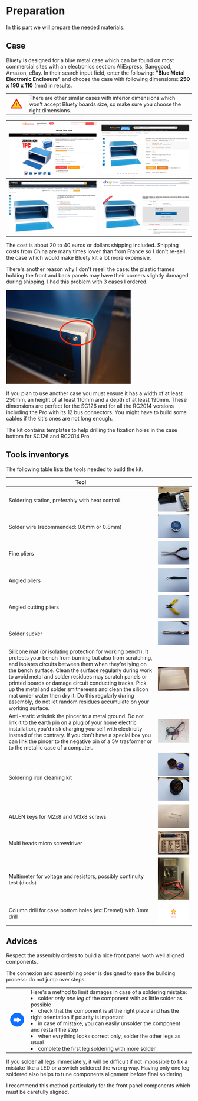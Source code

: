 # Preparation<A id="a15"></A>

In this part we will prepare the needed materials.

## Case<A id="a16"></A>

Bluety is designed for a blue metal case which can be found on most commercial sites with an electronics section:
AliExpress, Banggood, Amazon, eBay. In their search input field, enter the following: **"Blue Metal
Electronic Enclosure"** and choose the case with following dimensions:  **250 x 190 x 110** (mm) in results.

<TABLE><TR><TD><img src="Pictures/attention.png" width="100px" /></TD><TD>There are other similar cases
with inferior dimensions which won't accept Bluety boards size, so make sure you choose the right dimensions.</TD></TR></TABLE>

| <img src="Pictures/00-AE.png" alt="AliExpress" style="zoom:33%;" /> | <img src="Pictures/00-BG.png" alt="BangGood" style="zoom:33%;" /> |
| ------------------------------------------------------------------- | ----------------------------------------------------------------- |
| <img src="Pictures/00-AZ.png" alt="Amazon" style="zoom:33%;" />     | <img src="Pictures/00-EB.png" alt="eBay" style="zoom:33%;" />     |

The cost is about 20 to 40 euros or dollars shipping included. Shipping costs from China are many times lower than from
France so I don't re-sell the case which would make Bluety kit a lot more expensive.

There's another reason why I don't resell the case: the plastic frames holding the front and back panels may have their
corners slightly damaged during shipping. I had this problem with 3 cases I ordered.

<img src="Pictures/00-damagedcorner.jpg" style="zoom:33%;" />

If you plan to use another case you must ensure it has a width of at least 250mm, an height of at least 110mm and a depth
of at least 190mm. These dimensions are perfect for the SC126 and for all the RC2014 versions including the Pro with its
12 bus connectors. You might have to build some cables if the kit's ones are not long enough.

The kit contains templates to help drilling the fixation holes in the case bottom for SC126 and RC2014 Pro.

## Tools inventorys<A id="a17"></A>

The following table lists the tools needed to build the kit.

| Tool                                                         |                                                              |
| ------------------------------------------------------------ | -----------------------------------------------------------: |
| Soldering station, preferably with heat control              | <img src="Pictures/001-station.jpg" alt="Soldering station" style="zoom: 33%;" /> |
| Solder wire (recommended: 0.6mm or 0.8mm)                    | <img src="Pictures/002-solderwire.jpg" alt="Solder wire" style="zoom: 33%;" /> |
| Fine pliers                                                  | <img src="Pictures/003-pliers.jpg" alt="Pliers" style="zoom: 33%;" /> |
| Angled pliers                                                | <img src="Pictures/004-pliers.jpg" alt="Pliers" style="zoom: 33%;" /> |
| Angled cutting pliers                                        | <img src="Pictures/005-pliers.jpg" alt="Cutting pliers" style="zoom: 33%;" /> |
| Solder sucker                                                | <img src="Pictures/006-pump.jpg" alt="Pump" style="zoom: 33%;" /> |
| Silicone mat (or isolating protection for working bench). It protects your bench from burning but also from scratching, and isolates circuits between them when they're lying on the bench surface. Clean the surface regularly during work to avoid metal and solder residues may scratch panels or printed boards or damage circuit conducting tracks. Pick up the metal and solder smithereens and clean the silicon mat under water then dry it. Do this regularly during assembly, do not let random residues accumulate on your working surface. |                          ![Mat](Pictures/006A-silicon.jpg) |
| Anti-static wristink the pincer to a metal ground. Do not link it to the earth pin on a plug of your home electric installation, you'd risk charging yourself with electricity instead of the contrary. If you don't have a special box you can link the pincer to the negative pin of a 5V trasformer or to the metallic case of a computer. | <img src="Pictures/007-bracelet.jpg" alt="Bracelet" style="zoom: 33%;" /> |
| Soldering iron cleaning kit| <img src="Pictures/008-tipscleaner.jpg" alt="Cleaning" style="zoom: 25%;" /><img src="Pictures/009-tipscleaner.jpg" alt="Nettoyage" style="zoom:25%;" /> |
| ALLEN keys for M2x8 and M3x8 screws                            | <img src="Pictures/010-allen.jpg" alt="Allen keys" style="zoom: 33%;" /> |
| Multi heads micro screwdriver | <img src="Pictures/011-screwdriver.jpg" alt="Screwdriver" style="zoom: 33%;" /> |
| Multimeter for voltage and resistors, possibly continuity test (diods) | <img src="Pictures/011A-multimeter.jpg" alt="Multimeter" style="zoom: 33%;" /> |
| Column drill for case bottom holes (ex: Dremel) with 3mm drill|                               ![Drill](Pictures/TODO.PNG) |

## Advices<A id="a18"></A>

Respect the assembly orders to build a nice front panel woth well aligned components.

The connexion and assembling order is designed to ease the building process: do not jump over steps.

<TABLE><TR><TD><img src="Pictures/thisway.png" width="75px" /></TD><TD>Here's a method to limit damages in case of a soldering mistake:<BR>
<LI> solder <EM>only one leg</EM> of the component with as little solder as possible</LI>
<LI> check that the component is at the right place and has the right orientation if polarity is important</LI>
<LI> in case of mistake, you can easily unsolder the component and restart the step</LI>
<LI> when evrything looks correct only, solder the other legs as usual</LI>
<LI> complete the first leg soldering with more solder</TD></TR></TABLE>

If you solder all legs immediately, it will be difficult if not impossible to fix a mistake like a LED or a switch
soldered the wrong way. Having only one leg soldered also helps to tune components alignment before final soldering.

I recommend this method particularly for the front panel components which must be carefully aligned.
